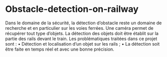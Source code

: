 # Obstacle-detection-on-railway
Dans le domaine de la sécurité, la détection d’obstacle reste un domaine de recherche et en particulier sur les voies ferrées. Une caméra permet de récupérer tout type d’objets. La détection des objets doit être établit sur la partie des rails devant le train. Les problématiques traitées dans ce projet sont : • Détection et localisation d’un objet sur les rails ; • La détection soit être faite en temps réel et avec une bonne précision.
